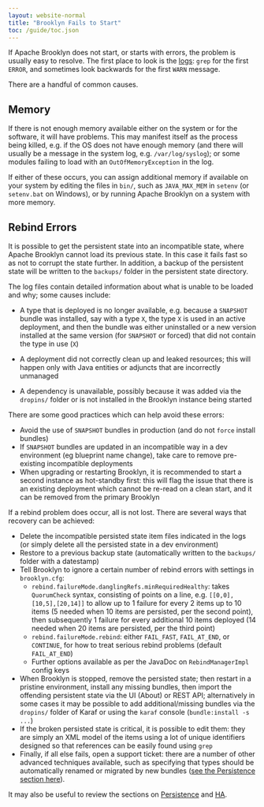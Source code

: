 ```yaml
---
layout: website-normal
title: "Brooklyn Fails to Start"
toc: /guide/toc.json
---
```


If Apache Brooklyn does not start, or starts with errors, the problem is usually easy to resolve.
The first place to look is the [logs](/guide/ops/logging.html):  `grep` for the first `ERROR`,
and sometimes look backwards for the first `WARN` message.

There are a handful of common causes.

## Memory

If there is not enough memory available either on the system or for the software, it will have problems.
This may manifest itself as the process being killed, e.g. if the OS does not have enough memory
(and there will usually be a message in the system log, e.g. `/var/log/syslog`);
or some modules failing to load with an `OutOfMemoryException` in the log.

If either of these occurs, you can assign additional memory if available on your system 
by editing the files in `bin/`, such as `JAVA_MAX_MEM` in `setenv` (or `setenv.bat` on Windows),
or by running Apache Brooklyn on a system with more memory.


## Rebind Errors

It is possible to get the persistent state into an incompatible state, where Apache Brooklyn
cannot load its previous state. In this case it fails fast so as not to corrupt the state further.
In addition, a backup of the persistent state will be written to the `backups/` folder in
the persistent state directory.

The log files contain detailed information about what is unable to be loaded and why;
some causes include:

* A type that is deployed is no longer available, e.g. because a `SNAPSHOT` bundle was installed,
  say with a type `X`, the type `X` is used in an active deployment, and then the bundle
  was either uninstalled or a new version installed at the same version (for `SNAPSHOT` or forced)
  that did not contain the type in use (`X`)

* A deployment did not correctly clean up and leaked resources;
  this will happen only with Java entities or adjuncts that are incorrectly unmanaged

* A dependency is unavailable, possibly because it was added via the `dropins/` folder or
  is not installed in the Brooklyn instance being started

There are some good practices which can help avoid these errors:

* Avoid the use of `SNAPSHOT` bundles in production (and do not `force` install bundles)
* If `SNAPSHOT` bundles are updated in an incompatible way in a dev environment (eg blueprint name change), 
  take care to remove pre-existing incompatible deployments 
* When upgrading or restarting Brooklyn, it is recommended to start a second instance as hot-standby first: 
  this will flag the issue that there is an existing deployment which cannot be re-read on a clean start, 
  and it can be removed from the primary Brooklyn

If a rebind problem does occur, all is not lost.  There are several ways that recovery can be achieved:

* Delete the incompatible persisted state item files indicated in the logs
  (or simply delete all the persisted state in a dev environment)
* Restore to a previous backup state (automatically written to the `backups/` folder with a datestamp)
* Tell Brooklyn to ignore a certain number of rebind errors with settings in `brooklyn.cfg`:
  * `rebind.failureMode.danglingRefs.minRequiredHealthy`: takes `QuorumCheck` syntax, consisting
    of points on a line, e.g. `[[0,0],[10,5],[20,14]]` to allow up to 1 failure for every 2 items up to 10 items
    (5 needed when 10 items are persisted, per the second point), then subsequently 1 failure for every additional 10 items deployed
    (14 needed when 20 items are persisted, per the third point)
  * `rebind.failureMode.rebind`: either `FAIL_FAST`, `FAIL_AT_END`, or `CONTINUE`, for how to treat serious rebind problems
    (default `FAIL_AT_END`)
  * Further options available as per the JavaDoc on `RebindManagerImpl` config keys
* When Brooklyn is stopped, remove the persisted state; then restart in a pristine environment, install any missing bundles,
  then import the offending persistent state via the UI (About) or REST API;
  alternatively in some cases it may be possible to add additional/missing bundles via the `dropins/` folder of Karaf 
  or using the `karaf` console (`bundle:install -s ...`)
* If the broken persisted state is critical, it is possible to edit them:  they are simply an XML model of the items
  using a lot of unique identifiers designed so that references can be easily found using `grep`
* Finally, if all else fails, open a support ticket:  there are a number of other advanced techniques available,
  such as specifying that types should be automatically renamed or migrated by new bundles ([see the Persistence section here](../upgrades/)).

It may also be useful to review the sections on [Persistence](../persistence/) and [HA](../high-availability/).




